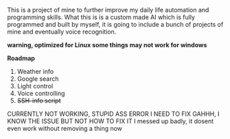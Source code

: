 This is a project of mine to further improve my daily life automation and programming skills. What this is is a custom made AI which is fully programmed and built by myself, it is going to include a bunch of projects of mine and eventually voice recognition.

**warning, optimized for Linux some things may not work for windows**

**Roadmap**

1. Weather info
2. Google search
3. Light control 
4. Voice controlling 
5. ~~SSH-info script~~ 

CURRENTLY NOT WORKING, STUPID ASS ERROR I NEED TO FIX
GAHHH, I KNOW THE ISSUE BUT NOT HOW TO FIX IT 
I messed up badly, it dosent even work without removing a thing now
